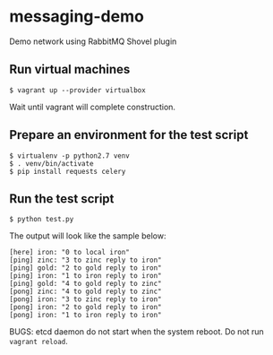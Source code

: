 messaging-demo
==============

Demo network using RabbitMQ Shovel plugin

## Run virtual machines

```
$ vagrant up --provider virtualbox
```

Wait until vagrant will complete construction.

## Prepare an environment for the test script

```
$ virtualenv -p python2.7 venv
$ . venv/bin/activate
$ pip install requests celery
```

## Run the test script

```
$ python test.py
```

The output will look like the sample below:

```
[here] iron: "0 to local iron"
[ping] zinc: "3 to zinc reply to iron"
[ping] gold: "2 to gold reply to iron"
[ping] iron: "1 to iron reply to iron"
[ping] gold: "4 to gold reply to zinc"
[pong] zinc: "4 to gold reply to zinc"
[pong] iron: "3 to zinc reply to iron"
[pong] iron: "2 to gold reply to iron"
[pong] iron: "1 to iron reply to iron"
```

BUGS: etcd daemon do not start when the system reboot.
Do not run `vagrant reload`.
